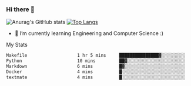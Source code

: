 ### Hi there 👋

![Anurag's GitHub stats](https://github-readme-stats.vercel.app/api?username=MatteoIorio11&show_icons=true&theme=dark) 
[![Top Langs](https://github-readme-stats.vercel.app/api/top-langs/?username=MatteoIorio11&theme=dark)](https://github.com/MatteoIorio11/github-readme-stats)

- 🌱 I’m currently learning Engineering and Computer Science :)

<!--
**MatteoIorio11/MatteoIorio11** is a ✨ _special_ ✨ repository because its `README.md` (this file) appears on your GitHub profile.

Here are some ideas to get you started:

- 🔭 I’m currently working on ...
- 🌱 I’m currently learning ...
- 👯 I’m looking to collaborate on ...
- 🤔 I’m looking for help with ...
- 💬 Ask me about ...
- 📫 How to reach me: ...
- 😄 Pronouns: ...
- ⚡ Fun fact: ...
-->
My Stats
<!--START_SECTION:waka-->

```txt
Makefile                   1 hr 5 mins     ███████████████▓░░░░░░░░░   62.69 %
Python                     10 mins         ██▓░░░░░░░░░░░░░░░░░░░░░░   10.15 %
Markdown                   6 mins          █▓░░░░░░░░░░░░░░░░░░░░░░░   06.16 %
Docker                     4 mins          █░░░░░░░░░░░░░░░░░░░░░░░░   04.56 %
textmate                   4 mins          █░░░░░░░░░░░░░░░░░░░░░░░░   03.96 %
```

<!--END_SECTION:waka-->

